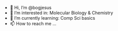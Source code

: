 - 👋 Hi, I’m @bogjesus
- 👀 I’m interested in: Molecular Biology & Chemistry
- 🌱 I’m currently learning: Comp Sci basics
- 📫 How to reach me ...

<!---
bogjesus/bogjesus is a ✨ special ✨ repository because its `README.md` (this file) appears on your GitHub profile.
You can click the Preview link to take a look at your changes.
--->
